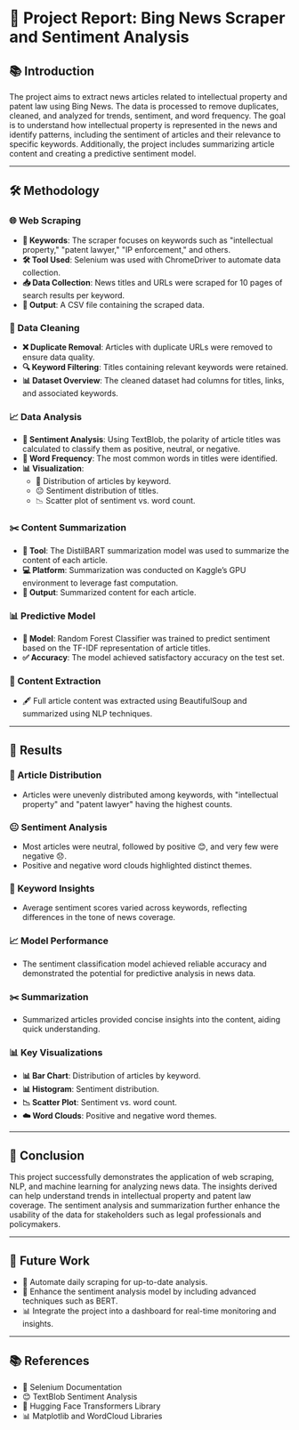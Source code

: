 # 📰 Project Report: Bing News Scraper and Sentiment Analysis

## 📚 Introduction
The project aims to extract news articles related to intellectual property and patent law using Bing News. The data is processed to remove duplicates, cleaned, and analyzed for trends, sentiment, and word frequency. The goal is to understand how intellectual property is represented in the news and identify patterns, including the sentiment of articles and their relevance to specific keywords. Additionally, the project includes summarizing article content and creating a predictive sentiment model.

---

## 🛠️ Methodology

### 🌐 Web Scraping
- **🔑 Keywords**: The scraper focuses on keywords such as "intellectual property," "patent lawyer," "IP enforcement," and others.
- **🛠️ Tool Used**: Selenium was used with ChromeDriver to automate data collection.
- **📥 Data Collection**: News titles and URLs were scraped for 10 pages of search results per keyword.
- **📂 Output**: A CSV file containing the scraped data.

### 🧹 Data Cleaning
- **❌ Duplicate Removal**: Articles with duplicate URLs were removed to ensure data quality.
- **🔍 Keyword Filtering**: Titles containing relevant keywords were retained.
- **📊 Dataset Overview**: The cleaned dataset had columns for titles, links, and associated keywords.

### 📈 Data Analysis
- **🧠 Sentiment Analysis**: Using TextBlob, the polarity of article titles was calculated to classify them as positive, neutral, or negative.
- **📌 Word Frequency**: The most common words in titles were identified.
- **📊 Visualization**:
  - 📂 Distribution of articles by keyword.
  - 😐 Sentiment distribution of titles.
  - 📉 Scatter plot of sentiment vs. word count.

### ✂️ Content Summarization
- **🤖 Tool**: The DistilBART summarization model was used to summarize the content of each article.
- **💻 Platform**: Summarization was conducted on Kaggle’s GPU environment to leverage fast computation.
- **📄 Output**: Summarized content for each article.

### 📊 Predictive Model
- **🤖 Model**: Random Forest Classifier was trained to predict sentiment based on the TF-IDF representation of article titles.
- **✅ Accuracy**: The model achieved satisfactory accuracy on the test set.

### 📄 Content Extraction
- 🖋️ Full article content was extracted using BeautifulSoup and summarized using NLP techniques.

---

## 🎯 Results

### 📂 Article Distribution
- Articles were unevenly distributed among keywords, with "intellectual property" and "patent lawyer" having the highest counts.

### 😐 Sentiment Analysis
- Most articles were neutral, followed by positive 😊, and very few were negative 😞.
- Positive and negative word clouds highlighted distinct themes.

### 📝 Keyword Insights
- Average sentiment scores varied across keywords, reflecting differences in the tone of news coverage.

### 📈 Model Performance
- The sentiment classification model achieved reliable accuracy and demonstrated the potential for predictive analysis in news data.

### ✂️ Summarization
- Summarized articles provided concise insights into the content, aiding quick understanding.

### 📊 Key Visualizations
- **📊 Bar Chart**: Distribution of articles by keyword.
- **📊 Histogram**: Sentiment distribution.
- **📉 Scatter Plot**: Sentiment vs. word count.
- **☁️ Word Clouds**: Positive and negative word themes.

---

## 🏁 Conclusion
This project successfully demonstrates the application of web scraping, NLP, and machine learning for analyzing news data. The insights derived can help understand trends in intellectual property and patent law coverage. The sentiment analysis and summarization further enhance the usability of the data for stakeholders such as legal professionals and policymakers.

---

## 🚀 Future Work
- 🔄 Automate daily scraping for up-to-date analysis.
- 🧠 Enhance the sentiment analysis model by including advanced techniques such as BERT.
- 📊 Integrate the project into a dashboard for real-time monitoring and insights.

---

## 📚 References
- 📜 Selenium Documentation  
- 😊 TextBlob Sentiment Analysis  
- 🤖 Hugging Face Transformers Library  
- 📊 Matplotlib and WordCloud Libraries
